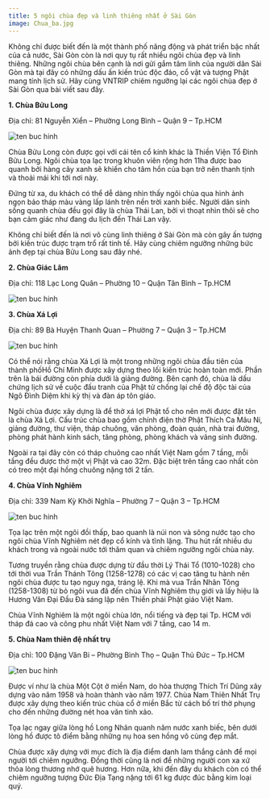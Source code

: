 ```yaml
---
title: 5 ngôi chùa đẹp và linh thiêng nhất ở Sài Gòn
image: Chua_ba.jpg
---
```


Không chỉ được biết đến là một thành phố năng động và phát triển bậc nhất của cả nước, Sài Gòn còn là nơi quy tụ rất nhiều ngôi chùa đẹp và linh thiêng. Những ngôi chùa bên cạnh là nơi gửi gắm tâm linh của người dân Sài Gòn mà tại đây có những dấu ấn kiến trúc độc đáo, cổ vật và tượng Phật mang tính lịch sử. Hãy cùng VNTRIP chiêm ngưỡng lại các ngôi chùa đẹp ở Sài Gòn qua bài viết sau đây.

**1. Chùa Bửu Long**

Địa chỉ: 81 Nguyễn Xiển – Phường Long Bình – Quận 9 – Tp.HCM

![ten buc hinh](https://www.vntrip.vn/cam-nang/wp-content/uploads/2017/10/hinh-anh-chua-buu-long-mot-ngoi-chua-dep-o-sai-gon.png "ten buc hinh")

Chùa Bửu Long còn được gọi với cái tên cổ kính khác là Thiền Viện Tổ Đình Bửu Long. Ngôi chùa tọa lạc trong khuôn viên rộng hơn 11ha được bao quanh bởi hàng cây xanh sẽ khiến cho tâm hồn của bạn trở nên thanh tịnh và thoải mái khi tới nơi này.

Đứng từ xa, du khách có thể dễ dàng nhìn thấy ngôi chùa qua hình ảnh ngọn bảo tháp màu vàng lấp lánh trên nền trời xanh biếc. Người dân sinh sống quanh chùa đều gọi đây là chùa Thái Lan, bởi vì thoạt nhìn thôi sẽ cho bạn cảm giác như đang du lịch đến Thái Lan vậy.

Không chỉ biết đến là nơi vô cùng linh thiêng ở Sài Gòn mà còn gây ấn tượng bởi kiến trúc được trạm trổ rất tinh tế. Hãy cùng chiêm ngưỡng những bức ảnh đẹp tại chùa Bửu Long sau đây nhé.

**2. Chùa Giác Lâm**

Địa chỉ: 118 Lạc Long Quân – Phường 10 – Quận Tân Bình – Tp.HCM

![ten buc hinh](https://www.vntrip.vn/cam-nang/wp-content/uploads/2017/10/hinh-anh-cong-chua-giac-lam.png "ten buc hinh")

**3. Chùa Xá Lợi**

Địa chỉ: 89 Bà Huyện Thanh Quan – Phường 7 – Quận 3 – Tp.HCM

![ten buc hinh](https://www.vntrip.vn/cam-nang/wp-content/uploads/2017/10/Bao-thap-xa-loi-tai-chua-Giac-Lam.jpg "ten buc hinh")

Có thể nói rằng chùa Xá Lợi là một trong những ngôi chùa đầu tiên của thành phốHồ Chí Minh được xây dựng theo lối kiến trúc hoàn toàn mới. Phần trên là bái đường còn phía dưới là giảng đường. Bên cạnh đó, chùa là dấu chứng lịch sử về cuộc đấu tranh của Phật tử chống lại chế độ độc tài của Ngô Đình Diệm khi kỳ thị và đàn áp tôn giáo.

Ngôi chùa được xây dựng là để thờ xá lợi Phật tổ cho nên mới được đặt tên là chùa Xá Lợi. Cấu trúc chùa bao gồm chính điện thờ Phật Thích Ca Mâu Ni, giảng đường, thư viện, tháp chuông, văn phòng, đoàn quán, nhà trai đường, phòng phát hành kinh sách, tăng phòng, phòng khách và vãng sinh đường.

Ngoài ra tại đây còn có tháp chuông cao nhất Việt Nam gồm 7 tầng, mỗi tầng đều được thờ một vị Phật và cao 32m. Đặc biệt trên tầng cao nhất còn có treo một đại hồng chuông nặng tới 2 tấn.

**4. Chùa Vĩnh Nghiêm**

Địa chỉ: 339 Nam Kỳ Khởi Nghĩa – Phường 7 – Quận 3 – Tp.HCM

![ten buc hinh](https://www.vntrip.vn/cam-nang/wp-content/uploads/2017/10/hinh-anh-cong-chua-vinh-nghiem.png "ten buc hinh")

Tọa lạc trên một ngôi đồi thấp, bao quanh là núi non và sông nước tạo cho ngôi chùa Vĩnh Nghiêm nét đẹp cổ kính và tĩnh lặng. Thu hút rất nhiều du khách trong và ngoài nước tới thăm quan và chiêm ngưỡng ngôi chùa này.

Tương truyền rằng chùa được dựng từ đầu thời Lý Thái Tổ (1010-1028) cho tới thời vua Trần Thánh Tông (1258-1278) có các vị cao tăng tu hành nên ngôi chùa được tu tạo nguy nga, tráng lệ. Khi mà vua Trần Nhân Tông (1258-1308) từ bỏ ngôi vua đã đến chùa Vĩnh Nghiêm thụ giới và lấy hiệu là Hương Vân Đại Đầu Đà sáng lập nên Thiền phái Phật giáo Việt Nam.

Chùa Vĩnh Nghiêm là một ngôi chùa lớn, nổi tiếng và đẹp tại Tp. HCM với tháp đá cao và công phu nhất Việt Nam với 7 tầng, cao 14 m.

**5. Chùa Nam thiên đệ nhất trụ**

Địa chỉ: 100 Đặng Văn Bi – Phường Bình Thọ – Quận Thủ Đức – Tp.HCM

![ten buc hinh](https://www.vntrip.vn/cam-nang/wp-content/uploads/2017/10/hinh-anh-cong-chua-nam-thien-nhat-tru-sai-gon.jpg "ten buc hinh")

Được ví như là chùa Một Cột ở miền Nam, do hòa thượng Thích Trí Dũng xây dựng vào năm 1958 và hoàn thành vào năm 1977. Chùa Nam Thiên Nhất Trụ được xây dựng theo kiến trúc chùa cổ ở miền Bắc từ cách bố trí thờ phụng cho đến những  đường nét hoa văn tinh xảo.

Tọa lạc ngay giữa lòng hồ Long Nhãn quanh năm nước xanh biếc, bên dưới lòng hồ được tô điểm bằng những nụ hoa sen hồng vô cùng đẹp mắt.

Chùa được xây dựng với mục đích là địa điểm danh lam thắng cảnh để mọi người tới chiêm ngưỡng. Đồng thời cũng là nơi để những người con xa xứ thỏa lòng thương nhớ quê hương. Hơn nữa, khi đến đây du khách còn có thể chiêm ngưỡng tượng Đức Địa Tạng nặng tới 61 kg được đúc bằng kim loại quý.